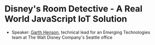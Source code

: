 # Disney's Room Detective - A Real World JavaScript IoT Solution

- Speaker: [Garth Henson](https://github.com/guahanweb), technical lead for an Emerging Technologies team at The Walt Disney Company's Seattle office

